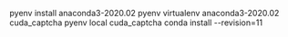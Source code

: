 pyenv install anaconda3-2020.02
pyenv virtualenv anaconda3-2020.02 cuda_captcha
pyenv local cuda_captcha
conda install --revision=11